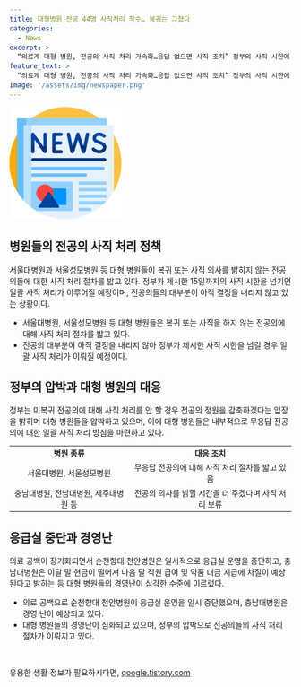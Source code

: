 ```yaml
---
title: 대형병원 전공 44명 사직처리 착수… 복귀는 그쳤다
categories:
  - News
excerpt: >
  “의료계 대형 병원, 전공의 사직 처리 가속화…응답 없으면 사직 조치” 정부의 사직 시한에 응답하지 않은 전공의들 대다수가 대형 병원에서 사직 처리 대상이 되었다. 서울대병원과 서울성모병원 등이 일괄 사직 처리 절차에 들어가고, 일부 병원은 보류 방침을 택했다. 의료 공백 우려 속에서는 순천향대 천안병원이 응급실 일시 중단을 알리고, 대형 병원의 경영난도 심각한 수준으로 치닫고 있다.
feature_text: >
  “의료계 대형 병원, 전공의 사직 처리 가속화…응답 없으면 사직 조치” 정부의 사직 시한에 응답하지 않은 전공의들 대다수가 대형 병원에서 사직 처리 대상이 되었다. 서울대병원과 서울성모병원 등이 일괄 사직 처리 절차에 들어가고, 일부 병원은 보류 방침을 택했다. 의료 공백 우려 속에서는 순천향대 천안병원이 응급실 일시 중단을 알리고, 대형 병원의 경영난도 심각한 수준으로 치닫고 있다.
image: '/assets/img/newspaper.png'
---
```


<p><img src="/assets/img/newspaper.png" alt="kimp 속보" /></p>

<h2 data-ke-size="size26">병원들의 전공의 사직 처리 정책</h2>

<p data-ke-size="size16">서울대병원과 서울성모병원 등 대형 병원들이 복귀 또는 사직 의사를 밝히지 않는 전공의들에 대한 사직 처리 절차를 밟고 있다. 정부가 제시한 15일까지의 사직 시한을 넘기면 일괄 사직 처리가 이루어질 예정이며, 전공의들의 대부분이 아직 결정을 내리지 않고 있는 상황이다.</p>

<ul>
  <li>서울대병원, 서울성모병원 등 대형 병원들은 복귀 또는 사직을 하지 않는 전공의에 대해 사직 처리 절차를 밟고 있다.</li>
  <li>전공의 대부분이 아직 결정을 내리지 않아 정부가 제시한 사직 시한을 넘길 경우 일괄 사직 처리가 이뤄질 예정이다.</li>
</ul>

<h2 data-ke-size="size26">정부의 압박과 대형 병원의 대응</h2>

<p data-ke-size="size16">정부는 미복귀 전공의에 대해 사직 처리를 안 할 경우 전공의 정원을 감축하겠다는 입장을 밝히며 대형 병원들을 압박하고 있으며, 이에 대형 병원들은 내부적으로 무응답 전공의에 대한 일괄 사직 처리 방침을 마련하고 있다.</p>

<table>
  <tr>
    <td style="text-align: center; height: 17px;"><b>병원 종류</b></td>
    <td style="text-align: center; height: 17px;"><b>대응 조치</b></td>
  </tr>
  <tr>
    <td style="text-align: center; height: 17px;">서울대병원, 서울성모병원</td>
    <td style="text-align: center; height: 17px;">무응답 전공의에 대해 사직 처리 절차를 밟고 있음</td>
  </tr>
  <tr>
    <td style="text-align: center; height: 17px;">충남대병원, 전남대병원, 제주대병원 등</td>
    <td style="text-align: center; height: 17px;">전공의 의사를 밝힐 시간을 더 주겠다며 사직 처리 보류</td>
  </tr>
</table>

<h2 data-ke-size="size26">응급실 중단과 경영난</h2>

<p data-ke-size="size16">의료 공백이 장기화되면서 순천향대 천안병원은 일시적으로 응급실 운영을 중단하고, 충남대병원은 이달 말 현금이 떨어져 다음 달 직원 급여 및 약품 대금 지급에 차질이 예상된다고 밝히는 등 대형 병원들의 경영난이 심각한 수준에 이르렀다. </p>

<ul>
  <li>의료 공백으로 순천향대 천안병원이 응급실 운영을 일시 중단했으며, 충남대병원은 경영 난이 예상되고 있다.</li>
  <li>대형 병원들의 경영난이 심화되고 있으며, 정부의 압박으로 전공의들의 사직 처리 절차가 이뤄지고 있다.</li>
</ul>

<p data-ke-size="size16">&nbsp;</p>
유용한 생활 정보가 필요하시다면, <a href="https://qoogle.tistory.com" rel="dofollow">qoogle.tistory.com</a>



